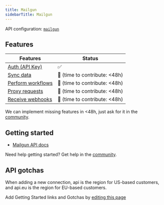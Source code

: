 ```yaml
---
title: Mailgun
sidebarTitle: Mailgun
---
```


API configuration: [`mailgun`](https://terapi.dev/providers.yaml)

## Features

| Features | Status |
| - | - |
| [Auth (API Key)](/integrate/guides/authorize-an-api) | ✅ |
| [Sync data](/integrate/guides/sync-data-from-an-api) |  🚫 (time to contribute: &lt;48h)  |
| [Perform workflows](/integrate/guides/perform-workflows-with-an-api) |  🚫 (time to contribute: &lt;48h)  |
| [Proxy requests](/integrate/guides/proxy-requests-to-an-api) | 🚫 (time to contribute: &lt;48h) |
| [Receive webhooks](/integrate/guides/receive-webhooks-from-an-api) | 🚫 (time to contribute: &lt;48h) |

<Tip>We can implement missing features in &lt;48h, just ask for it in the [community](https://terapi.dev/slack).</Tip>

## Getting started

- [Mailgun API docs](https://documentation.mailgun.com/docs/mailgun/api-reference/authentication/)

<Tip>Need help getting started? Get help in the [community](https://terapi.dev/slack).</Tip>

## API gotchas

When adding a new connection, api is the region for US-based customers, and api.eu is the region for EU-based customers.

<Note>Add Getting Started links and Gotchas by [editing this page](https://github.com/terapihq/terapi/tree/master/docs-v2/integrations/all/mailgun.mdx)</Note>
